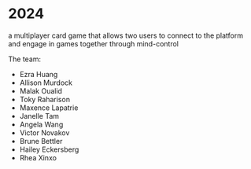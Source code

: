 # 2024
a multiplayer card game that allows two users to connect to the platform and engage in games together through mind-control

The team:
- Ezra Huang
- Allison Murdock
- Malak Oualid
- Toky Raharison
- Maxence Lapatrie
- Janelle Tam
- Angela Wang
- Victor Novakov
- Brune Bettler
- Hailey Eckersberg
- Rhea Xinxo
